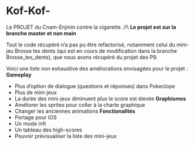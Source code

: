 # Kof-Kof-

Le PROJET du Cnam-Enjmin contre la cigarette.
/!\ **Le projet est sur la branche master et non main**

Tout le code récupéré n’a pas pu être refactorisé, notamment celui du mini-jeu Brosse tes dents (qui est en cours de modification dans la branche Brosse_tes_dents), que nous avons récupéré du projet des P9.

Voici une liste non exhaustive des améliorations envisagées pour le projet :
**Gameplay**
  - Plus d’option de dialogue (questions et réponses) dans Pokeclope
  - Plus de mini-jeux
  - La durée des mini-jeux diminuent plus le score est élevée
**Graphismes**
  - Améliorer les sprites pour coller à la charte graphique
  - Changer les anciennes animations
**Fonctionalités**
  - Portage pour IOS
  - Un mode infi
  - Un tableau des high-scores
  - Pouvoir prévisualiser la liste des mini-jeux
